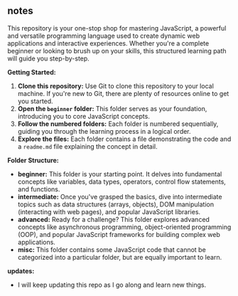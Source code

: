## notes

This repository is your one-stop shop for mastering JavaScript, a powerful and versatile programming language used to create dynamic web applications and interactive experiences. Whether you're a complete beginner or looking to brush up on your skills, this structured learning path will guide you step-by-step.

**Getting Started:**

1. **Clone this repository:** Use Git to clone this repository to your local machine. If you're new to Git, there are plenty of resources online to get you started.
2. **Open the `beginner` folder:** This folder serves as your foundation, introducing you to core JavaScript concepts.
3. **Follow the numbered folders:** Each folder is numbered sequentially, guiding you through the learning process in a logical order.
4. **Explore the files:** Each folder contains a file demonstrating the code and a `readme.md` file explaining the concept in detail.

**Folder Structure:**

- **beginner:** This folder is your starting point. It delves into fundamental concepts like variables, data types, operators, control flow statements, and functions.
- **intermediate:** Once you've grasped the basics, dive into intermediate topics such as data structures (arrays, objects), DOM manipulation (interacting with web pages), and popular JavaScript libraries.
- **advanced:** Ready for a challenge? This folder explores advanced concepts like asynchronous programming, object-oriented programming (OOP), and popular JavaScript frameworks for building complex web applications.
- **misc:** This folder contains some JavaScript code that cannot be categorized into a particular folder, but are equally important to learn.

**updates:**
- I will keep updating this repo as I go along and learn new things.
